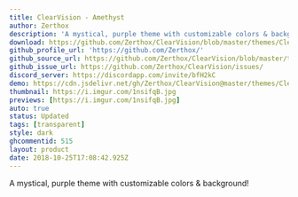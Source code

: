 ```yaml
---
title: ClearVision - Amethyst
author: Zerthox
description: 'A mystical, purple theme with customizable colors & background!'
download: https://github.com/Zerthox/ClearVision/blob/master/themes/ClearVision_Amethyst.theme.css
github_profile_url: 'https://github.com/Zerthox/'
github_source_url: https://github.com/Zerthox/ClearVision/blob/master/themes/ClearVision_Amethyst.theme.css
github_issue_url: https://github.com/Zerthox/ClearVision/issues/
discord_server: https://discordapp.com/invite/bfH2kC
demo: https://cdn.jsdelivr.net/gh/Zerthox/ClearVision@master/themes/ClearVision_Amethyst.theme.css
thumbnail: https://i.imgur.com/1nsifqB.jpg
previews: [https://i.imgur.com/1nsifqB.jpg]
auto: true
status: Updated
tags: [transparent]
style: dark
ghcommentid: 515
layout: product
date: 2018-10-25T17:08:42.925Z
---
```

A mystical, purple theme with customizable colors & background!